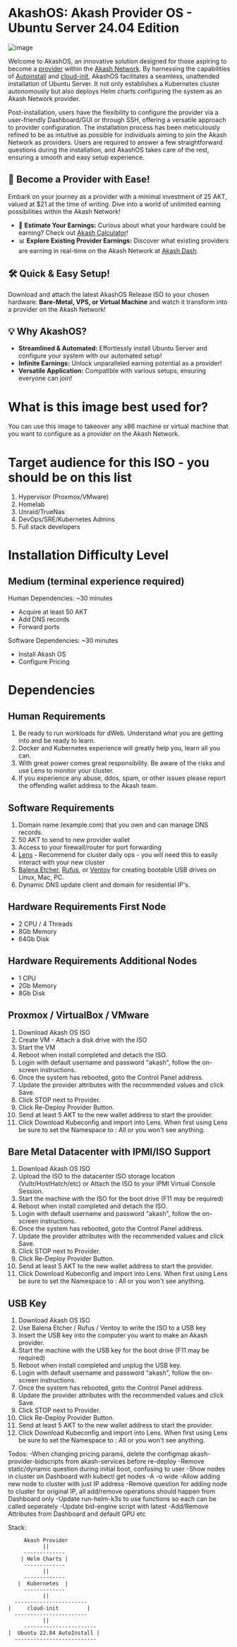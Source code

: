 # AkashOS: Akash Provider OS - Ubuntu Server 24.04 Edition

![image](https://github.com/cryptoandcoffee/akashos/assets/19512127/600c9ac4-a030-4391-99ec-18738a228897)

Welcome to AkashOS, an innovative solution designed for those aspiring to become a [provider](https://deploy.cloudmos.io/providers) within the [Akash Network](https://akash.network). By harnessing the capabilities of [Autoinstall](https://ubuntu.com/server/docs/install/autoinstall) and [cloud-init](https://cloudinit.readthedocs.io/en/latest/), AkashOS facilitates a seamless, unattended installation of Ubuntu Server. It not only establishes a Kubernetes cluster autonomously but also deploys Helm charts configuring the system as an Akash Network provider.

Post-installation, users have the flexibility to configure the provider via a user-friendly Dashboard/GUI or through SSH, offering a versatile approach to provider configuration. The installation process has been meticulously refined to be as intuitive as possible for individuals aiming to join the Akash Network as providers. Users are required to answer a few straightforward questions during the installation, and AkashOS takes care of the rest, ensuring a smooth and easy setup experience.

## 🌟 Become a Provider with Ease!
Embark on your journey as a provider with a minimal investment of 25 AKT, valued at $21 at the time of writing. Dive into a world of unlimited earning possibilities within the Akash Network!

- 🧮 **Estimate Your Earnings:** Curious about what your hardware could be earning? Check out [Akash Calculator](https://akashcalcualtor.com)!
- 📊 **Explore Existing Provider Earnings:** Discover what existing providers are earning in real-time on the Akash Network at [Akash Dash](https://akashdash.com).

## 🛠 Quick & Easy Setup!
Download and attach the latest AkashOS Release ISO to your chosen hardware: **Bare-Metal, VPS, or Virtual Machine** and watch it transform into a provider on the Akash Network!

## 💡 Why AkashOS?
- **Streamlined & Automated:** Effortlessly install Ubuntu Server and configure your system with our automated setup!
- **Infinite Earnings:** Unlock unparalleled earning potential as a provider!
- **Versatile Application:** Compatible with various setups, ensuring everyone can join!

# What is this image best used for?

You can use this image to takeover any x86 machine or virtual machine that you want to configure as a provider on the Akash Network.

# Target audience for this ISO - you should be on this list

1.  Hypervisor (Proxmox/VMware)
2.  Homelab
3.  Unraid/TrueNas
4.  DevOps/SRE/Kubernetes Admins
5.  Full stack developers

# Installation Difficulty Level

## Medium (terminal experience required)

Human Dependencies: ~30 minutes

  - Acquire at least 50 AKT
  - Add DNS records
  - Forward ports

Software Dependencies: ~30 minutes 

- Install Akash OS
- Configure Pricing


# Dependencies

## Human Requirements
1. Be ready to run workloads for dWeb.  Understand what you are getting into and be ready to learn.
2. Docker and Kubernetes experience will greatly help you, learn all you can.
3. With great power comes great responsibility. Be aware of the risks and use Lens to monitor your cluster.
4. If you experience any abuse, ddos, spam, or other issues please report the offending wallet address to the Akash team.

## Software Requirements
1. Domain name (example.com) that you own and can manage DNS records.
2. 50 AKT to send to new provider wallet
3. Access to your firewall/router for port forwarding
4. [Lens](https://k8slens.dev/) - Recommend for cluster daily ops - you will need this to easily interact with your new cluster
5. [Balena Etcher](https://www.balena.io/etcher/), [Rufus](https://rufus.ie/), or [Ventoy](https://www.ventoy.net/en/index.html) for creating bootable USB drives on Linux, Mac, PC.
6. Dynamic DNS update client and domain for residential IP's. 

## Hardware Requirements First Node

- 2 CPU / 4 Threads
- 8Gb Memory
- 64Gb Disk 

## Hardware Requirements Additional Nodes

- 1 CPU 
- 2Gb Memory 
- 8Gb Disk

## Proxmox / VirtualBox / VMware

1. Download Akash OS ISO
2. Create VM - Attach a disk drive with the ISO
3. Start the VM
4. Reboot when install completed and detach the ISO.
6. Login with default username and password "akash", follow the on-screen instructions.
7. Once the system has rebooted, goto the Control Panel address.
8. Update the provider attributes with the recommended values and click Save.
9. Click STOP next to Provider.
10. Click Re-Deploy Provider Button.
11. Send at least 5 AKT to the new wallet address to start the provider.
12. Click Download Kubeconfig and import into Lens. When first using Lens be sure to set the Namespace to : All or you won't see anything.

## Bare Metal Datacenter with IPMI/ISO Support

1. Download Akash OS ISO
2. Upload the ISO to the datacenter ISO storage location (Vultr/HostHatch/etc) or Attach the ISO to your IPMI Virtual Console Session.
3. Start the machine with the ISO for the boot drive (F11 may be required)
4. Reboot when install completed and detach the ISO.
6. Login with default username and password "akash", follow the on-screen instructions.
7. Once the system has rebooted, goto the Control Panel address.
8. Update the provider attributes with the recommended values and click Save.
9. Click STOP next to Provider.
10. Click Re-Deploy Provider Button.
11. Send at least 5 AKT to the new wallet address to start the provider.
12. Click Download Kubeconfig and import into Lens. When first using Lens be sure to set the Namespace to : All or you won't see anything.

## USB Key

1. Download Akash OS ISO
2. Use Balena Etcher / Rufus / Ventoy to write the ISO to a USB key
3. Insert the USB key into the computer you want to make an Akash provider.
4. Start the machine with the USB key for the boot drive (F11 may be required)
5. Reboot when install completed and unplug the USB key.
6. Login with default username and password "akash", follow the on-screen instructions.
7. Once the system has rebooted, goto the Control Panel address.
8. Update the provider attributes with the recommended values and click Save.
9. Click STOP next to Provider.
10. Click Re-Deploy Provider Button.
11. Send at least 5 AKT to the new wallet address to start the provider.
12. Click Download Kubeconfig and import into Lens. When first using Lens be sure to set the Namespace to : All or you won't see anything.

Todos:
-When changing pricing params, delete the configmap akash-provider-bidscripts from akash-services before re-deploy
-Remove static/dynamic question during initial boot, confusing to user
-Show nodes in cluster on Dashboard with kubectl get nodes -A -o wide
-Allow adding new node to cluster with just IP address
-Remove question for adding node to cluster for original IP, all add/remove operations should happen from Dashboard only
-Update run-helm-k3s to use functions so each can be called seperately
-Update bid-engine script with latest
-Add/Remove Attributes from Dashboard and default GPU etc

Stack:

```
     Akash Provider
           ||
     -------------
    | Helm Charts |
     -------------
           ||
     -------------
   |  Kubernetes  |
     -------------
           ||
  -----------------------
|     cloud-init         |
  -----------------------
           ||
     -----------------------
|  Ubuntu 22.04 AutoInstall |
  --------------------------
```
